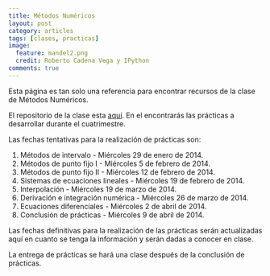 ```yaml
---
title: Métodos Numéricos
layout: post
category: articles
tags: [clases, practicas]
image: 
  feature: mandel2.png
  credit: Roberto Cadena Vega y IPython
comments: true
---
```


Esta página es tan solo una referencia para encontrar recursos de la clase de Métodos Numéricos.

El repositorio de la clase esta [aquí](https://github.com/robblack007/clase-metodos-numericos). En el encontrarás las prácticas a desarrollar durante el cuatrimestre.

Las fechas tentativas para la realización de prácticas son:

1. Métodos de intervalo - Miércoles 29 de enero de 2014.
2. Métodos de punto fijo I - Miércoles 5 de febrero de 2014.
3. Métodos de punto fijo II - Miércoles 12 de febrero de 2014.
4. Sistemas de ecuaciones lineales - Miércoles 19 de febrero de 2014.
5. Interpolación - Miércoles 19 de marzo de 2014.
6. Derivación e integración numérica - Miércoles 26 de marzo de 2014.
7. Ecuaciones diferenciales - Miércoles 2 de abril de 2014.
8. Conclusión de prácticas - Miércoles 9 de abril de 2014.

Las fechas definitivas para la realización de las prácticas serán actualizadas aquí en cuanto se tenga la información y serán dadas a conocer en clase.

La entrega de prácticas se hará una clase después de la conclusión de prácticas.
